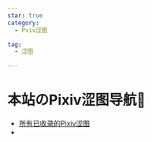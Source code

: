 ```yaml
---
star: true
category:
  - Pxiv涩图

tag:
  - 涩图

---
```

# 本站のPixiv涩图导航🧭
- [所有已收录的Pixiv涩图](./all.md)
- 
